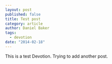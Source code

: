 ```yaml
---
layout: post
published: false
title: Test post
category: article
author: Daniel Baker
tags: 
  - devotion
date: "2014-02-18"
---
```


This is a test Devotion. Trying to add another post.